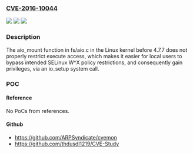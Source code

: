 ### [CVE-2016-10044](https://cve.mitre.org/cgi-bin/cvename.cgi?name=CVE-2016-10044)
![](https://img.shields.io/static/v1?label=Product&message=n%2Fa&color=blue)
![](https://img.shields.io/static/v1?label=Version&message=n%2Fa&color=blue)
![](https://img.shields.io/static/v1?label=Vulnerability&message=n%2Fa&color=brighgreen)

### Description

The aio_mount function in fs/aio.c in the Linux kernel before 4.7.7 does not properly restrict execute access, which makes it easier for local users to bypass intended SELinux W^X policy restrictions, and consequently gain privileges, via an io_setup system call.

### POC

#### Reference
No PoCs from references.

#### Github
- https://github.com/ARPSyndicate/cvemon
- https://github.com/thdusdl1219/CVE-Study

